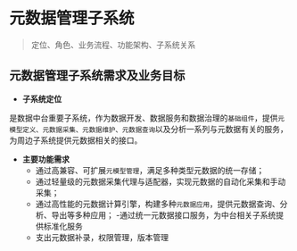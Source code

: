 # 元数据管理子系统
> 定位、角色、业务流程、功能架构、子系统关系

## 元数据管理子系统需求及业务目标
- **子系统定位**

是数据中台重要子系统，作为数据开发、数据服务和数据治理的`基础组件`，提供`元模型定义、元数据采集、元数据维护、元数据查询`以及分析一系列与元数据有关的服务，为周边子系统提供元数据相关的接口。

- **主要功能需求**
    - 通过高兼容、可扩展`元模型管理`，满足多种类型元数据的统一存储；
    - 通过轻量级的元数据采集代理与适配器，实现元数据的自动化采集和手动采集；
    - 通过高性能的元数据计算引擎，构建多种`元数据应用`，提供元数据查询、分析、导出等多种应用；
    -通过统一元数据接口服务，为中台相关子系统提供标准化服务
    - 支出元数据补录，权限管理，版本管理